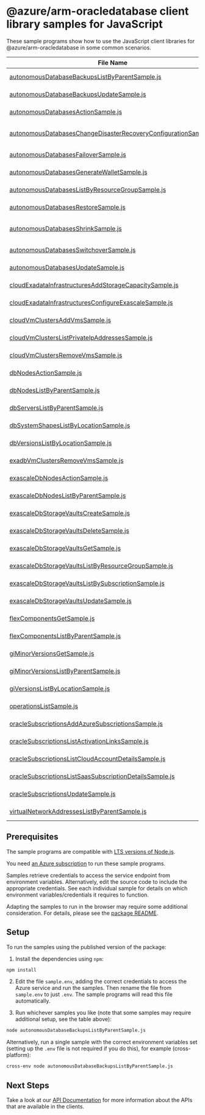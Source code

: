 # @azure/arm-oracledatabase client library samples for JavaScript

These sample programs show how to use the JavaScript client libraries for @azure/arm-oracledatabase in some common scenarios.

| **File Name**                                                                                                                   | **Description**                                                                                                                                                                      |
| ------------------------------------------------------------------------------------------------------------------------------- | ------------------------------------------------------------------------------------------------------------------------------------------------------------------------------------ |
| [autonomousDatabaseBackupsListByParentSample.js][autonomousdatabasebackupslistbyparentsample]                                   | list AutonomousDatabaseBackup resources by AutonomousDatabase x-ms-original-file: 2025-09-01/AutonomousDatabaseBackups_ListByParent_MaximumSet_Gen.json                              |
| [autonomousDatabaseBackupsUpdateSample.js][autonomousdatabasebackupsupdatesample]                                               | update a AutonomousDatabaseBackup x-ms-original-file: 2025-09-01/AutonomousDatabaseBackups_Update_MaximumSet_Gen.json                                                                |
| [autonomousDatabasesActionSample.js][autonomousdatabasesactionsample]                                                           | perform Lifecycle Management Action on Autonomous Database x-ms-original-file: 2025-09-01/AutonomousDatabases_Action_MaximumSet_Gen.json                                             |
| [autonomousDatabasesChangeDisasterRecoveryConfigurationSample.js][autonomousdatabaseschangedisasterrecoveryconfigurationsample] | perform ChangeDisasterRecoveryConfiguration action on Autonomous Database x-ms-original-file: 2025-09-01/AutonomousDatabases_ChangeDisasterRecoveryConfiguration_MaximumSet_Gen.json |
| [autonomousDatabasesFailoverSample.js][autonomousdatabasesfailoversample]                                                       | perform failover action on Autonomous Database x-ms-original-file: 2025-09-01/AutonomousDatabases_Failover_MaximumSet_Gen.json                                                       |
| [autonomousDatabasesGenerateWalletSample.js][autonomousdatabasesgeneratewalletsample]                                           | generate wallet action on Autonomous Database x-ms-original-file: 2025-09-01/AutonomousDatabases_GenerateWallet_MaximumSet_Gen.json                                                  |
| [autonomousDatabasesListByResourceGroupSample.js][autonomousdatabaseslistbyresourcegroupsample]                                 | list AutonomousDatabase resources by resource group x-ms-original-file: 2025-09-01/AutonomousDatabases_ListByResourceGroup_MaximumSet_Gen.json                                       |
| [autonomousDatabasesRestoreSample.js][autonomousdatabasesrestoresample]                                                         | restores an Autonomous Database based on the provided request parameters. x-ms-original-file: 2025-09-01/AutonomousDatabases_Restore_MaximumSet_Gen.json                             |
| [autonomousDatabasesShrinkSample.js][autonomousdatabasesshrinksample]                                                           | this operation shrinks the current allocated storage down to the current actual used data storage. x-ms-original-file: 2025-09-01/AutonomousDatabases_Shrink_MaximumSet_Gen.json     |
| [autonomousDatabasesSwitchoverSample.js][autonomousdatabasesswitchoversample]                                                   | perform switchover action on Autonomous Database x-ms-original-file: 2025-09-01/AutonomousDatabases_Switchover_MaximumSet_Gen.json                                                   |
| [autonomousDatabasesUpdateSample.js][autonomousdatabasesupdatesample]                                                           | update a AutonomousDatabase x-ms-original-file: 2025-09-01/AutonomousDatabases_Update_MaximumSet_Gen.json                                                                            |
| [cloudExadataInfrastructuresAddStorageCapacitySample.js][cloudexadatainfrastructuresaddstoragecapacitysample]                   | perform add storage capacity on exadata infra x-ms-original-file: 2025-09-01/CloudExadataInfrastructures_AddStorageCapacity_MaximumSet_Gen.json                                      |
| [cloudExadataInfrastructuresConfigureExascaleSample.js][cloudexadatainfrastructuresconfigureexascalesample]                     | configures Exascale on Cloud exadata infrastructure resource x-ms-original-file: 2025-09-01/CloudExadataInfrastructures_ConfigureExascale_MaximumSet_Gen.json                        |
| [cloudVmClustersAddVmsSample.js][cloudvmclustersaddvmssample]                                                                   | add VMs to the VM Cluster x-ms-original-file: 2025-09-01/CloudVmClusters_AddVms_MaximumSet_Gen.json                                                                                  |
| [cloudVmClustersListPrivateIpAddressesSample.js][cloudvmclusterslistprivateipaddressessample]                                   | list Private IP Addresses by the provided filter x-ms-original-file: 2025-09-01/CloudVmClusters_ListPrivateIpAddresses_MaximumSet_Gen.json                                           |
| [cloudVmClustersRemoveVmsSample.js][cloudvmclustersremovevmssample]                                                             | remove VMs from the VM Cluster x-ms-original-file: 2025-09-01/CloudVmClusters_RemoveVms_MaximumSet_Gen.json                                                                          |
| [dbNodesActionSample.js][dbnodesactionsample]                                                                                   | vM actions on DbNode of VM Cluster by the provided filter x-ms-original-file: 2025-09-01/DbNodes_Action_MaximumSet_Gen.json                                                          |
| [dbNodesListByParentSample.js][dbnodeslistbyparentsample]                                                                       | list DbNode resources by CloudVmCluster x-ms-original-file: 2025-09-01/DbNodes_ListByParent_MaximumSet_Gen.json                                                                      |
| [dbServersListByParentSample.js][dbserverslistbyparentsample]                                                                   | list DbServer resources by CloudExadataInfrastructure x-ms-original-file: 2025-09-01/DbServers_ListByParent_MaximumSet_Gen.json                                                      |
| [dbSystemShapesListByLocationSample.js][dbsystemshapeslistbylocationsample]                                                     | list DbSystemShape resources by SubscriptionLocationResource x-ms-original-file: 2025-09-01/DbSystemShapes_ListByLocation_MaximumSet_Gen.json                                        |
| [dbVersionsListByLocationSample.js][dbversionslistbylocationsample]                                                             | list DbVersion resources by SubscriptionLocationResource x-ms-original-file: 2025-09-01/DbVersions_ListByLocation_MaximumSet_Gen.json                                                |
| [exadbVmClustersRemoveVmsSample.js][exadbvmclustersremovevmssample]                                                             | remove VMs from the VM Cluster x-ms-original-file: 2025-09-01/ExadbVmClusters_RemoveVms_MaximumSet_Gen.json                                                                          |
| [exascaleDbNodesActionSample.js][exascaledbnodesactionsample]                                                                   | vM actions on DbNode of ExadbVmCluster by the provided filter x-ms-original-file: 2025-09-01/ExascaleDbNodes_Action_MaximumSet_Gen.json                                              |
| [exascaleDbNodesListByParentSample.js][exascaledbnodeslistbyparentsample]                                                       | list ExascaleDbNode resources by ExadbVmCluster x-ms-original-file: 2025-09-01/ExascaleDbNodes_ListByParent_MaximumSet_Gen.json                                                      |
| [exascaleDbStorageVaultsCreateSample.js][exascaledbstoragevaultscreatesample]                                                   | create a ExascaleDbStorageVault x-ms-original-file: 2025-09-01/ExascaleDbStorageVaults_Create_MaximumSet_Gen.json                                                                    |
| [exascaleDbStorageVaultsDeleteSample.js][exascaledbstoragevaultsdeletesample]                                                   | delete a ExascaleDbStorageVault x-ms-original-file: 2025-09-01/ExascaleDbStorageVaults_Delete_MaximumSet_Gen.json                                                                    |
| [exascaleDbStorageVaultsGetSample.js][exascaledbstoragevaultsgetsample]                                                         | get a ExascaleDbStorageVault x-ms-original-file: 2025-09-01/ExascaleDbStorageVaults_Get_MaximumSet_Gen.json                                                                          |
| [exascaleDbStorageVaultsListByResourceGroupSample.js][exascaledbstoragevaultslistbyresourcegroupsample]                         | list ExascaleDbStorageVault resources by resource group x-ms-original-file: 2025-09-01/ExascaleDbStorageVaults_ListByResourceGroup_MaximumSet_Gen.json                               |
| [exascaleDbStorageVaultsListBySubscriptionSample.js][exascaledbstoragevaultslistbysubscriptionsample]                           | list ExascaleDbStorageVault resources by subscription ID x-ms-original-file: 2025-09-01/ExascaleDbStorageVaults_ListBySubscription_MaximumSet_Gen.json                               |
| [exascaleDbStorageVaultsUpdateSample.js][exascaledbstoragevaultsupdatesample]                                                   | update a ExascaleDbStorageVault x-ms-original-file: 2025-09-01/ExascaleDbStorageVaults_Update_MaximumSet_Gen.json                                                                    |
| [flexComponentsGetSample.js][flexcomponentsgetsample]                                                                           | get a FlexComponent x-ms-original-file: 2025-09-01/FlexComponents_Get_MaximumSet_Gen.json                                                                                            |
| [flexComponentsListByParentSample.js][flexcomponentslistbyparentsample]                                                         | list FlexComponent resources by SubscriptionLocationResource x-ms-original-file: 2025-09-01/FlexComponents_ListByParent_MaximumSet_Gen.json                                          |
| [giMinorVersionsGetSample.js][giminorversionsgetsample]                                                                         | get a GiMinorVersion x-ms-original-file: 2025-09-01/GiMinorVersions_Get_MaximumSet_Gen.json                                                                                          |
| [giMinorVersionsListByParentSample.js][giminorversionslistbyparentsample]                                                       | list GiMinorVersion resources by GiVersion x-ms-original-file: 2025-09-01/GiMinorVersions_ListByParent_MaximumSet_Gen.json                                                           |
| [giVersionsListByLocationSample.js][giversionslistbylocationsample]                                                             | list GiVersion resources by SubscriptionLocationResource x-ms-original-file: 2025-09-01/GiVersions_ListByLocation_MaximumSet_Gen.json                                                |
| [operationsListSample.js][operationslistsample]                                                                                 | list the operations for the provider x-ms-original-file: 2025-09-01/Operations_List_MaximumSet_Gen.json                                                                              |
| [oracleSubscriptionsAddAzureSubscriptionsSample.js][oraclesubscriptionsaddazuresubscriptionssample]                             | add Azure Subscriptions x-ms-original-file: 2025-09-01/OracleSubscriptions_AddAzureSubscriptions_MaximumSet_Gen.json                                                                 |
| [oracleSubscriptionsListActivationLinksSample.js][oraclesubscriptionslistactivationlinkssample]                                 | list Activation Links x-ms-original-file: 2025-09-01/OracleSubscriptions_ListActivationLinks_MaximumSet_Gen.json                                                                     |
| [oracleSubscriptionsListCloudAccountDetailsSample.js][oraclesubscriptionslistcloudaccountdetailssample]                         | list Cloud Account Details x-ms-original-file: 2025-09-01/OracleSubscriptions_ListCloudAccountDetails_MaximumSet_Gen.json                                                            |
| [oracleSubscriptionsListSaasSubscriptionDetailsSample.js][oraclesubscriptionslistsaassubscriptiondetailssample]                 | list Saas Subscription Details x-ms-original-file: 2025-09-01/OracleSubscriptions_ListSaasSubscriptionDetails_MaximumSet_Gen.json                                                    |
| [oracleSubscriptionsUpdateSample.js][oraclesubscriptionsupdatesample]                                                           | update a OracleSubscription x-ms-original-file: 2025-09-01/OracleSubscriptions_Update_MaximumSet_Gen.json                                                                            |
| [virtualNetworkAddressesListByParentSample.js][virtualnetworkaddresseslistbyparentsample]                                       | list VirtualNetworkAddress resources by CloudVmCluster x-ms-original-file: 2025-09-01/VirtualNetworkAddresses_ListByParent_MaximumSet_Gen.json                                       |

## Prerequisites

The sample programs are compatible with [LTS versions of Node.js](https://github.com/nodejs/release#release-schedule).

You need [an Azure subscription][freesub] to run these sample programs.

Samples retrieve credentials to access the service endpoint from environment variables. Alternatively, edit the source code to include the appropriate credentials. See each individual sample for details on which environment variables/credentials it requires to function.

Adapting the samples to run in the browser may require some additional consideration. For details, please see the [package README][package].

## Setup

To run the samples using the published version of the package:

1. Install the dependencies using `npm`:

```bash
npm install
```

2. Edit the file `sample.env`, adding the correct credentials to access the Azure service and run the samples. Then rename the file from `sample.env` to just `.env`. The sample programs will read this file automatically.

3. Run whichever samples you like (note that some samples may require additional setup, see the table above):

```bash
node autonomousDatabaseBackupsListByParentSample.js
```

Alternatively, run a single sample with the correct environment variables set (setting up the `.env` file is not required if you do this), for example (cross-platform):

```bash
cross-env node autonomousDatabaseBackupsListByParentSample.js
```

## Next Steps

Take a look at our [API Documentation][apiref] for more information about the APIs that are available in the clients.

[autonomousdatabasebackupslistbyparentsample]: https://github.com/Azure/azure-sdk-for-js/blob/main/sdk/oracledatabase/arm-oracledatabase/samples/v3/javascript/autonomousDatabaseBackupsListByParentSample.js
[autonomousdatabasebackupsupdatesample]: https://github.com/Azure/azure-sdk-for-js/blob/main/sdk/oracledatabase/arm-oracledatabase/samples/v3/javascript/autonomousDatabaseBackupsUpdateSample.js
[autonomousdatabasesactionsample]: https://github.com/Azure/azure-sdk-for-js/blob/main/sdk/oracledatabase/arm-oracledatabase/samples/v3/javascript/autonomousDatabasesActionSample.js
[autonomousdatabaseschangedisasterrecoveryconfigurationsample]: https://github.com/Azure/azure-sdk-for-js/blob/main/sdk/oracledatabase/arm-oracledatabase/samples/v3/javascript/autonomousDatabasesChangeDisasterRecoveryConfigurationSample.js
[autonomousdatabasesfailoversample]: https://github.com/Azure/azure-sdk-for-js/blob/main/sdk/oracledatabase/arm-oracledatabase/samples/v3/javascript/autonomousDatabasesFailoverSample.js
[autonomousdatabasesgeneratewalletsample]: https://github.com/Azure/azure-sdk-for-js/blob/main/sdk/oracledatabase/arm-oracledatabase/samples/v3/javascript/autonomousDatabasesGenerateWalletSample.js
[autonomousdatabaseslistbyresourcegroupsample]: https://github.com/Azure/azure-sdk-for-js/blob/main/sdk/oracledatabase/arm-oracledatabase/samples/v3/javascript/autonomousDatabasesListByResourceGroupSample.js
[autonomousdatabasesrestoresample]: https://github.com/Azure/azure-sdk-for-js/blob/main/sdk/oracledatabase/arm-oracledatabase/samples/v3/javascript/autonomousDatabasesRestoreSample.js
[autonomousdatabasesshrinksample]: https://github.com/Azure/azure-sdk-for-js/blob/main/sdk/oracledatabase/arm-oracledatabase/samples/v3/javascript/autonomousDatabasesShrinkSample.js
[autonomousdatabasesswitchoversample]: https://github.com/Azure/azure-sdk-for-js/blob/main/sdk/oracledatabase/arm-oracledatabase/samples/v3/javascript/autonomousDatabasesSwitchoverSample.js
[autonomousdatabasesupdatesample]: https://github.com/Azure/azure-sdk-for-js/blob/main/sdk/oracledatabase/arm-oracledatabase/samples/v3/javascript/autonomousDatabasesUpdateSample.js
[cloudexadatainfrastructuresaddstoragecapacitysample]: https://github.com/Azure/azure-sdk-for-js/blob/main/sdk/oracledatabase/arm-oracledatabase/samples/v3/javascript/cloudExadataInfrastructuresAddStorageCapacitySample.js
[cloudexadatainfrastructuresconfigureexascalesample]: https://github.com/Azure/azure-sdk-for-js/blob/main/sdk/oracledatabase/arm-oracledatabase/samples/v3/javascript/cloudExadataInfrastructuresConfigureExascaleSample.js
[cloudvmclustersaddvmssample]: https://github.com/Azure/azure-sdk-for-js/blob/main/sdk/oracledatabase/arm-oracledatabase/samples/v3/javascript/cloudVmClustersAddVmsSample.js
[cloudvmclusterslistprivateipaddressessample]: https://github.com/Azure/azure-sdk-for-js/blob/main/sdk/oracledatabase/arm-oracledatabase/samples/v3/javascript/cloudVmClustersListPrivateIpAddressesSample.js
[cloudvmclustersremovevmssample]: https://github.com/Azure/azure-sdk-for-js/blob/main/sdk/oracledatabase/arm-oracledatabase/samples/v3/javascript/cloudVmClustersRemoveVmsSample.js
[dbnodesactionsample]: https://github.com/Azure/azure-sdk-for-js/blob/main/sdk/oracledatabase/arm-oracledatabase/samples/v3/javascript/dbNodesActionSample.js
[dbnodeslistbyparentsample]: https://github.com/Azure/azure-sdk-for-js/blob/main/sdk/oracledatabase/arm-oracledatabase/samples/v3/javascript/dbNodesListByParentSample.js
[dbserverslistbyparentsample]: https://github.com/Azure/azure-sdk-for-js/blob/main/sdk/oracledatabase/arm-oracledatabase/samples/v3/javascript/dbServersListByParentSample.js
[dbsystemshapeslistbylocationsample]: https://github.com/Azure/azure-sdk-for-js/blob/main/sdk/oracledatabase/arm-oracledatabase/samples/v3/javascript/dbSystemShapesListByLocationSample.js
[dbversionslistbylocationsample]: https://github.com/Azure/azure-sdk-for-js/blob/main/sdk/oracledatabase/arm-oracledatabase/samples/v3/javascript/dbVersionsListByLocationSample.js
[exadbvmclustersremovevmssample]: https://github.com/Azure/azure-sdk-for-js/blob/main/sdk/oracledatabase/arm-oracledatabase/samples/v3/javascript/exadbVmClustersRemoveVmsSample.js
[exascaledbnodesactionsample]: https://github.com/Azure/azure-sdk-for-js/blob/main/sdk/oracledatabase/arm-oracledatabase/samples/v3/javascript/exascaleDbNodesActionSample.js
[exascaledbnodeslistbyparentsample]: https://github.com/Azure/azure-sdk-for-js/blob/main/sdk/oracledatabase/arm-oracledatabase/samples/v3/javascript/exascaleDbNodesListByParentSample.js
[exascaledbstoragevaultscreatesample]: https://github.com/Azure/azure-sdk-for-js/blob/main/sdk/oracledatabase/arm-oracledatabase/samples/v3/javascript/exascaleDbStorageVaultsCreateSample.js
[exascaledbstoragevaultsdeletesample]: https://github.com/Azure/azure-sdk-for-js/blob/main/sdk/oracledatabase/arm-oracledatabase/samples/v3/javascript/exascaleDbStorageVaultsDeleteSample.js
[exascaledbstoragevaultsgetsample]: https://github.com/Azure/azure-sdk-for-js/blob/main/sdk/oracledatabase/arm-oracledatabase/samples/v3/javascript/exascaleDbStorageVaultsGetSample.js
[exascaledbstoragevaultslistbyresourcegroupsample]: https://github.com/Azure/azure-sdk-for-js/blob/main/sdk/oracledatabase/arm-oracledatabase/samples/v3/javascript/exascaleDbStorageVaultsListByResourceGroupSample.js
[exascaledbstoragevaultslistbysubscriptionsample]: https://github.com/Azure/azure-sdk-for-js/blob/main/sdk/oracledatabase/arm-oracledatabase/samples/v3/javascript/exascaleDbStorageVaultsListBySubscriptionSample.js
[exascaledbstoragevaultsupdatesample]: https://github.com/Azure/azure-sdk-for-js/blob/main/sdk/oracledatabase/arm-oracledatabase/samples/v3/javascript/exascaleDbStorageVaultsUpdateSample.js
[flexcomponentsgetsample]: https://github.com/Azure/azure-sdk-for-js/blob/main/sdk/oracledatabase/arm-oracledatabase/samples/v3/javascript/flexComponentsGetSample.js
[flexcomponentslistbyparentsample]: https://github.com/Azure/azure-sdk-for-js/blob/main/sdk/oracledatabase/arm-oracledatabase/samples/v3/javascript/flexComponentsListByParentSample.js
[giminorversionsgetsample]: https://github.com/Azure/azure-sdk-for-js/blob/main/sdk/oracledatabase/arm-oracledatabase/samples/v3/javascript/giMinorVersionsGetSample.js
[giminorversionslistbyparentsample]: https://github.com/Azure/azure-sdk-for-js/blob/main/sdk/oracledatabase/arm-oracledatabase/samples/v3/javascript/giMinorVersionsListByParentSample.js
[giversionslistbylocationsample]: https://github.com/Azure/azure-sdk-for-js/blob/main/sdk/oracledatabase/arm-oracledatabase/samples/v3/javascript/giVersionsListByLocationSample.js
[operationslistsample]: https://github.com/Azure/azure-sdk-for-js/blob/main/sdk/oracledatabase/arm-oracledatabase/samples/v3/javascript/operationsListSample.js
[oraclesubscriptionsaddazuresubscriptionssample]: https://github.com/Azure/azure-sdk-for-js/blob/main/sdk/oracledatabase/arm-oracledatabase/samples/v3/javascript/oracleSubscriptionsAddAzureSubscriptionsSample.js
[oraclesubscriptionslistactivationlinkssample]: https://github.com/Azure/azure-sdk-for-js/blob/main/sdk/oracledatabase/arm-oracledatabase/samples/v3/javascript/oracleSubscriptionsListActivationLinksSample.js
[oraclesubscriptionslistcloudaccountdetailssample]: https://github.com/Azure/azure-sdk-for-js/blob/main/sdk/oracledatabase/arm-oracledatabase/samples/v3/javascript/oracleSubscriptionsListCloudAccountDetailsSample.js
[oraclesubscriptionslistsaassubscriptiondetailssample]: https://github.com/Azure/azure-sdk-for-js/blob/main/sdk/oracledatabase/arm-oracledatabase/samples/v3/javascript/oracleSubscriptionsListSaasSubscriptionDetailsSample.js
[oraclesubscriptionsupdatesample]: https://github.com/Azure/azure-sdk-for-js/blob/main/sdk/oracledatabase/arm-oracledatabase/samples/v3/javascript/oracleSubscriptionsUpdateSample.js
[virtualnetworkaddresseslistbyparentsample]: https://github.com/Azure/azure-sdk-for-js/blob/main/sdk/oracledatabase/arm-oracledatabase/samples/v3/javascript/virtualNetworkAddressesListByParentSample.js
[apiref]: https://learn.microsoft.com/javascript/api/@azure/arm-oracledatabase?view=azure-node-preview
[freesub]: https://azure.microsoft.com/free/
[package]: https://github.com/Azure/azure-sdk-for-js/tree/main/sdk/oracledatabase/arm-oracledatabase/README.md
